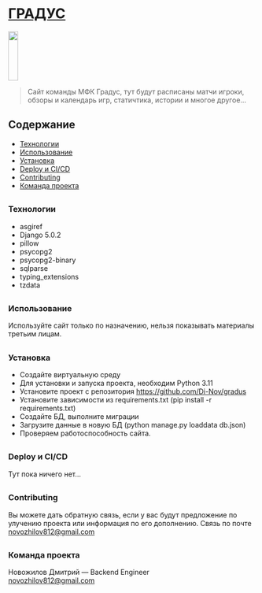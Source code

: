 # [ГРАДУС](https://vk.com/fc_gradus "ссылка на ВК") 
<img src="https://sun9-3.userapi.com/impf/c624018/v624018077/46f54/3S0tFVBwj9o.jpg?size=400x400&quality=96&sign=628b1261f3fad7d732586f99569c5852&type=album" style="object-fit: cover; width:20%; height:100;" >

>Сайт команды МФК Градус, тут будут расписаны матчи игроки, обзоры и календарь игр, статичтика, истории и многое другое... 

## Содержание
* [Технологии](#teh)
* [Использование](#use)
* [Установка](#t)
* [Deploy и CI/CD](#deploy)
* [Contributing](#contr)
* [Команда проекта](#team)

## <h3 id="teh">Технологии</h3>
+ asgiref
+ Django 5.0.2
+ pillow
+ psycopg2
+ psycopg2-binary
+ sqlparse
+ typing_extensions
+ tzdata

## <h3 id="use">Использование</h3>
Используйте сайт только по назначению, нельзя показывать материалы третьим лицам.

## <h3 id="t">Установка</h3>
* Создайте виртуальную среду
* Для установки и запуска проекта, необходим Python 3.11
* Установите проект с репозитория https://github.com/Di-Nov/gradus
* Установите зависимости из requirements.txt (pip install -r requirements.txt)
* Создайте БД, выполните миграции
* Загрузите данные в новую БД (python manage.py loaddata db.json)
* Проверяем работоспособность сайта.

## <h3 id="deploy">Deploy и CI/CD</h3>
Тут пока ничего нет...

## <h3 id="contr">Contributing</h3>
Вы можете дать обратную связь, если у вас будут предложение по улучению проекта или информация по его дополнению.
Связь по почте novozhilov812@gmail.com

## <h3 id="team">Команда проекта</h3>
Новожилов Дмитрий — Backend Engineer <br>
novozhilov812@gmail.com
